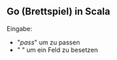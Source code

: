 ## Go (Brettspiel) in Scala ##
Eingabe:
- "*pass*" um zu passen
- "<Number> <Number>" um ein Feld zu besetzen
